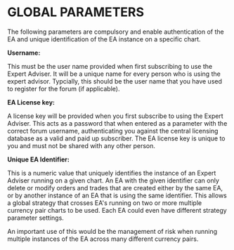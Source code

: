 # GLOBAL PARAMETERS

The following parameters are compulsory and enable authentication of the EA and unique identification of the EA instance on a specific chart.

**Username:**

This must be the user name provided when first subscribing to use the Expert Adviser. It will be a unique name for every person who is using the expert advisor. Typcially, this should be the user name that you have used to register for the forum \(if applicable\).

**EA License key:**

A license key will be provided when you first subscribe to using the Expert Adviser. This acts as a password that when entered as a parameter with the correct forum username, authenticating you against the central licensing database as a valid and paid up subscriber. The EA license key is unique to you and must not be shared with any other person.

**Unique EA Identifier:**

This is a numeric value that uniquely identifies the instance of an Expert Adviser running on a given chart. An EA with the given identifier can only delete or modify orders and trades that are created either by the same EA, or by another instance of an EA that is using the same identifier. This allows a global strategy that crosses EA's running on two or more multiple currency pair charts to be used. Each EA could even have different strategy parameter settings.

An important use of this would be the management of risk when running multiple instances of the EA across many different currency pairs.

